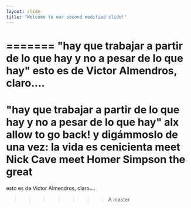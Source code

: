 ```yaml
---
layout: slide 
title: "Welcome to our second modified slide!" 
---
```

=======
"hay que trabajar a partir de lo que hay y no a pesar de lo que hay"
esto es de Victor Almendros, claro....
=======
"hay que trabajar a partir de lo que hay y no a pesar de lo que hay"
alx
allow to go back!
y digámmoslo de una vez: la vida es cenicienta meet Nick Cave meet Homer Simpson the great
=======
esto es de Victor Almendros, claro....
>>>>>>>A master

